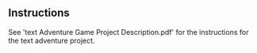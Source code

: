 Instructions
---------------------
See 'text Adventure Game Project Description.pdf' for the instructions for the text adventure project. 